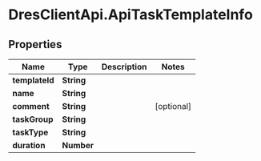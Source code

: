 # DresClientApi.ApiTaskTemplateInfo

## Properties

Name | Type | Description | Notes
------------ | ------------- | ------------- | -------------
**templateId** | **String** |  | 
**name** | **String** |  | 
**comment** | **String** |  | [optional] 
**taskGroup** | **String** |  | 
**taskType** | **String** |  | 
**duration** | **Number** |  | 


